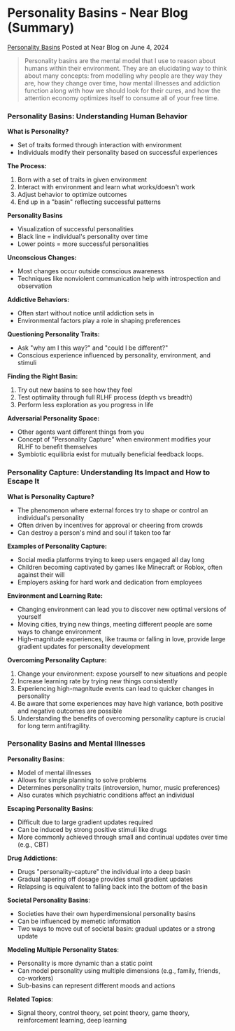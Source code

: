 # Personality Basins - Near Blog (Summary)

[Personality Basins](https://near.blog/personality-basins/) Posted at Near Blog on June 4, 2024	

> Personality basins are the mental model that I use to reason about humans within their environment. They are an elucidating way to think about many concepts: from modelling why people are they way they are, how they change over time, how mental illnesses and addiction function along with how we should look for their cures, and how the attention economy optimizes itself to consume all of your free time.

### Personality Basins: Understanding Human Behavior
**What is Personality?**
- Set of traits formed through interaction with environment
- Individuals modify their personality based on successful experiences

**The Process:**
1. Born with a set of traits in given environment
2. Interact with environment and learn what works/doesn't work
3. Adjust behavior to optimize outcomes
4. End up in a "basin" reflecting successful patterns

**Personality Basins**
- Visualization of successful personalities
- Black line = individual's personality over time
- Lower points = more successful personalities

**Unconscious Changes:**
- Most changes occur outside conscious awareness
- Techniques like nonviolent communication help with introspection and observation

**Addictive Behaviors:**
- Often start without notice until addiction sets in
- Environmental factors play a role in shaping preferences

**Questioning Personality Traits:**
- Ask "why am I this way?" and "could I be different?"
- Conscious experience influenced by personality, environment, and stimuli

**Finding the Right Basin:**
1. Try out new basins to see how they feel
2. Test optimality through full RLHF process (depth vs breadth)
3. Perform less exploration as you progress in life

**Adversarial Personality Space:**
- Other agents want different things from you
- Concept of "Personality Capture" when environment modifies your RLHF to benefit themselves
- Symbiotic equilibria exist for mutually beneficial feedback loops.

### Personality Capture: Understanding Its Impact and How to Escape It

**What is Personality Capture?**
- The phenomenon where external forces try to shape or control an individual's personality
- Often driven by incentives for approval or cheering from crowds
- Can destroy a person's mind and soul if taken too far

**Examples of Personality Capture:**
- Social media platforms trying to keep users engaged all day long
- Children becoming captivated by games like Minecraft or Roblox, often against their will
- Employers asking for hard work and dedication from employees

**Environment and Learning Rate:**
- Changing environment can lead you to discover new optimal versions of yourself
- Moving cities, trying new things, meeting different people are some ways to change environment
- High-magnitude experiences, like trauma or falling in love, provide large gradient updates for personality development

**Overcoming Personality Capture:**
1. Change your environment: expose yourself to new situations and people
2. Increase learning rate by trying new things consistently
3. Experiencing high-magnitude events can lead to quicker changes in personality
4. Be aware that some experiences may have high variance, both positive and negative outcomes are possible
5. Understanding the benefits of overcoming personality capture is crucial for long term antifragility.

### Personality Basins and Mental Illnesses

**Personality Basins**:
- Model of mental illnesses
- Allows for simple planning to solve problems
- Determines personality traits (introversion, humor, music preferences)
- Also curates which psychiatric conditions affect an individual

**Escaping Personality Basins**:
- Difficult due to large gradient updates required
- Can be induced by strong positive stimuli like drugs
- More commonly achieved through small and continual updates over time (e.g., CBT)

**Drug Addictions**:
- Drugs "personality-capture" the individual into a deep basin
- Gradual tapering off dosage provides small gradient updates
- Relapsing is equivalent to falling back into the bottom of the basin

**Societal Personality Basins**:
- Societies have their own hyperdimensional personality basins
- Can be influenced by memetic information
- Two ways to move out of societal basin: gradual updates or a strong update

**Modeling Multiple Personality States**:
- Personality is more dynamic than a static point
- Can model personality using multiple dimensions (e.g., family, friends, co-workers)
- Sub-basins can represent different moods and actions

**Related Topics**:
- Signal theory, control theory, set point theory, game theory, reinforcement learning, deep learning
